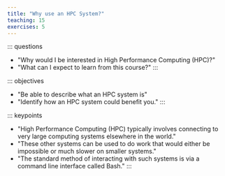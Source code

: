 ```yaml
---
title: "Why use an HPC System?"
teaching: 15
exercises: 5
---
```




::: questions
 - "Why would I be interested in High Performance Computing (HPC)?"
 - "What can I expect to learn from this course?"
:::

::: objectives
 - "Be able to describe what an HPC system is"
 - "Identify how an HPC system could benefit you."
:::

::: keypoints
 - "High Performance Computing (HPC) typically involves connecting to very large
  computing systems elsewhere in the world."
 - "These other systems can be used to do work that would either be impossible
  or much slower on smaller systems."
 - "The standard method of interacting with such systems is via a command line
  interface called Bash."
:::
